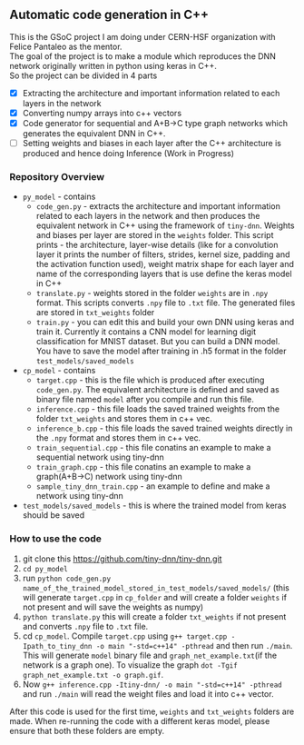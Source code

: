 ## Automatic code generation in C++

This is the GSoC project I am doing under CERN-HSF organization with Felice Pantaleo as the mentor.   
The goal of the project is to make a module which reproduces the DNN network originally written in python using keras in C++.     
So the project can be divided in 4 parts     
- [x] Extracting the architecture and important information related to each layers in the network  
- [x] Converting numpy arrays into c++ vectors  
- [x] Code generator for sequential and A+B->C type graph networks which generates the equivalent DNN in C++. 
- [ ] Setting weights and biases in each layer after the C++ architecture is produced and hence doing Inference (Work in Progress)   

### Repository Overview
* `py_model` - contains  
  * `code_gen.py` - extracts the architecture and important information related to each layers in the network and then produces the equivalent network in C++ using the framework of `tiny-dnn`. Weights and biases per layer are stored in the `weights` folder. This script prints - the architecture, layer-wise details (like for a convolution layer it prints the number of filters, strides, kernel size, padding and the activation function used), weight matrix shape for each layer and name of the corresponding layers that is use define the keras model in C++   
  * `translate.py` - weights stored in the folder `weights` are in `.npy` format. This scripts converts `.npy` file to `.txt` file. The generated files are stored in `txt_weights` folder
  * `train.py` - you can edit this and build your own DNN using keras and train it. Currently it contains a CNN model for learning digit classification for MNIST dataset. But you can build a DNN model. You have to save the model after training in .h5 format in the folder `test_models/saved_models`    
* `cp_model` - contains 
  * `target.cpp` - this is the file which is produced after executing `code_gen.py`. The equivalent architecture is defined and saved as binary file named `model` after you compile and run this file.
  * `inference.cpp` - this file loads the saved trained weights from the folder `txt_weights` and stores them in c++ vec. 
  * `inference_b.cpp` - this file loads the saved trained weights directly in the `.npy` format and stores them in c++ vec.
  * `train_sequential.cpp` - this file conatins an example to make a sequential network using tiny-dnn 
  * `train_graph.cpp` - this file conatins an example to make a graph(A+B->C) network using tiny-dnn
  * `sample_tiny_dnn_train.cpp` - an example to define and make a network using tiny-dnn
* `test_models/saved_models` - this is where the trained model from keras should be saved

### How to use the code
1) git clone this https://github.com/tiny-dnn/tiny-dnn.git
2) `cd py_model`
3) run `python code_gen.py name_of_the_trained_model_stored_in_test_models/saved_models/`  (this will generate `target.cpp` in `cp_folder` and will create a folder `weights` if not present and will save the weights as numpy)
4) `python translate.py` this will create a folder `txt_weights` if not present and converts `.npy` file to `.txt` file. 
5) cd `cp_model`. Compile `target.cpp` using `g++ target.cpp -Ipath_to_tiny_dnn -o main "-std=c++14" -pthread` and then run `./main`. This will generate `model` binary file and `graph_net_example.txt`(if the network is a graph one). To visualize the graph `dot -Tgif graph_net_example.txt -o graph.gif`. 
6) Now `g++ inference.cpp -Itiny-dnn/ -o main "-std=c++14" -pthread` and run `./main` will read the weight files and load it into c++ vector.

After this code is used for the first time, `weights` and `txt_weights` folders are made. When re-running the code with a different keras model, please ensure that both these folders are empty. 


  
